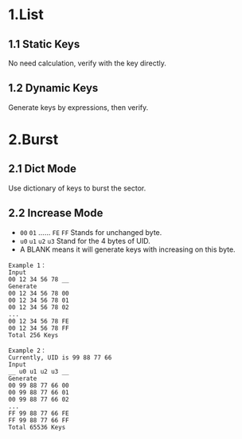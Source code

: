 # 1.List  
## 1.1 Static Keys
No need calculation, verify with the key directly.
## 1.2 Dynamic Keys
Generate keys by expressions, then verify.
# 2.Burst  
## 2.1 Dict Mode
Use dictionary of keys to burst the sector.
## 2.2 Increase Mode

- `00` `01`   ……  `FE` `FF` Stands for unchanged byte.  
- `u0` `u1` `u2` `u3` Stand for the 4 bytes of UID.
- A BLANK means it will generate keys with increasing on this byte.

``` 
Example 1：
Input
00 12 34 56 78 __
Generate
00 12 34 56 78 00
00 12 34 56 78 01
00 12 34 56 78 02
...
00 12 34 56 78 FE
00 12 34 56 78 FF
Total 256 Keys
```

```
Example 2：
Currently, UID is 99 88 77 66
Input
__ u0 u1 u2 u3 __
Generate
00 99 88 77 66 00
00 99 88 77 66 01
00 99 88 77 66 02
...
FF 99 88 77 66 FE
FF 99 88 77 66 FF
Total 65536 Keys
```
